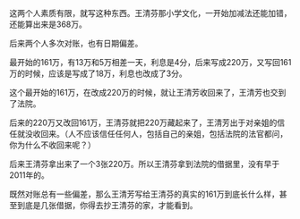 这两个人素质有限，就写这种东西。王清芬那小学文化，一开始加减法还能加错，还能算出来是368万。

后来两个人多次对账，也有日期偏差。

最开始的161万，有13万和5万相差一天，利息是4分，后来写成220万，又写回161万的时候，应该是写成了18万，利息也改成了3分。

这个最开始的161万，在改成220万的时候，就让王清芳收回来了，王清芳也交到了法院。

后来的220万又改回161万，王清芬就把220万藏起来了，王清芳出于对亲姐的信任就没收回来。（人不应该信任任何人，包括自己的亲姐，包括法院的法官都问，你为什么不收回来呢？）

后来王清芬拿出来了一个3张220万。所以王清芬拿到法院的借据里，没有早于2011年的。

既然对账总有一些偏差，那么王清芳写给王清芬的真实的161万到底长什么样，甚至到底是几张借据，你得去抄王清芬的家，才能看到。
